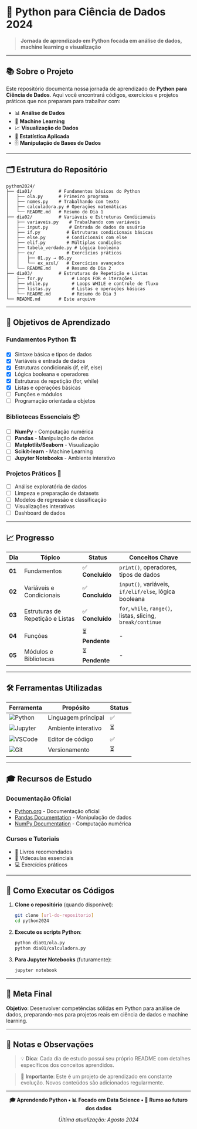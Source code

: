 # 🐍 Python para Ciência de Dados 2024

> **Jornada de aprendizado em Python focada em análise de dados, machine learning e visualização**

---

## 📚 Sobre o Projeto

Este repositório documenta nossa jornada de aprendizado de **Python para Ciência de Dados**. Aqui você encontrará códigos, exercícios e projetos práticos que nos preparam para trabalhar com:

- 📊 **Análise de Dados**
- 🤖 **Machine Learning**
- 📈 **Visualização de Dados**
- 🔢 **Estatística Aplicada**
- 🗄️ **Manipulação de Bases de Dados**

---

## 🗂️ Estrutura do Repositório

```
python2024/
├── dia01/          # Fundamentos básicos do Python
│   ├── ola.py      # Primeiro programa
│   ├── nomes.py    # Trabalhando com texto
│   ├── calculadora.py # Operações matemáticas
│   └── README.md   # Resumo do Dia 1
├── dia02/          # Variáveis e Estruturas Condicionais
│   ├── variaveis.py    # Trabalhando com variáveis
│   ├── input.py        # Entrada de dados do usuário
│   ├── if.py          # Estruturas condicionais básicas
│   ├── else.py        # Condicionais com else
│   ├── elif.py        # Múltiplas condições
│   ├── tabela_verdade.py # Lógica booleana
│   ├── ex/            # Exercícios práticos
│   │   ├── 01.py → 06.py
│   │   └── ex_azul/   # Exercícios avançados
│   └── README.md      # Resumo do Dia 2
├── dia03/          # Estruturas de Repetição e Listas
│   ├── for.py           # Loops FOR e iterações
│   ├── while.py         # Loops WHILE e controle de fluxo
│   ├── listas.py        # Listas e operações básicas
│   └── README.md        # Resumo do Dia 3
└── README.md       # Este arquivo
```

---

## 🎯 Objetivos de Aprendizado

### **Fundamentos Python** 🏗️
- [x] Sintaxe básica e tipos de dados
- [x] Variáveis e entrada de dados
- [x] Estruturas condicionais (if, elif, else)
- [x] Lógica booleana e operadores
- [x] Estruturas de repetição (for, while)
- [x] Listas e operações básicas
- [ ] Funções e módulos
- [ ] Programação orientada a objetos

### **Bibliotecas Essenciais** 📦
- [ ] **NumPy** - Computação numérica
- [ ] **Pandas** - Manipulação de dados
- [ ] **Matplotlib/Seaborn** - Visualização
- [ ] **Scikit-learn** - Machine Learning
- [ ] **Jupyter Notebooks** - Ambiente interativo

### **Projetos Práticos** 🚀
- [ ] Análise exploratória de dados
- [ ] Limpeza e preparação de datasets
- [ ] Modelos de regressão e classificação
- [ ] Visualizações interativas
- [ ] Dashboard de dados

---

## 📈 Progresso

| Dia | Tópico | Status | Conceitos Chave |
|-----|--------|--------|-----------------|
| **01** | Fundamentos | ✅ **Concluído** | `print()`, operadores, tipos de dados |
| **02** | Variáveis e Condicionais | ✅ **Concluído** | `input()`, variáveis, `if/elif/else`, lógica booleana |
| **03** | Estruturas de Repetição e Listas | ✅ **Concluído** | `for`, `while`, `range()`, listas, slicing, `break/continue` |
| **04** | Funções | ⏳ **Pendente** | - |
| **05** | Módulos e Bibliotecas | ⏳ **Pendente** | - |

---

## 🛠️ Ferramentas Utilizadas

| Ferramenta | Propósito | Status |
|------------|-----------|--------|
| ![Python](https://img.shields.io/badge/Python-3.9+-blue?logo=python&logoColor=white) | Linguagem principal | ✅ |
| ![Jupyter](https://img.shields.io/badge/Jupyter-Notebook-orange?logo=jupyter&logoColor=white) | Ambiente interativo | ⏳ |
| ![VSCode](https://img.shields.io/badge/VSCode-Editor-blue?logo=visualstudiocode&logoColor=white) | Editor de código | ✅ |
| ![Git](https://img.shields.io/badge/Git-Controle_de_Versão-red?logo=git&logoColor=white) | Versionamento | ⏳ |

---

## 🎓 Recursos de Estudo

### **Documentação Oficial**
- [Python.org](https://docs.python.org/3/) - Documentação oficial
- [Pandas Documentation](https://pandas.pydata.org/docs/) - Manipulação de dados
- [NumPy Documentation](https://numpy.org/doc/) - Computação numérica

### **Cursos e Tutoriais**
- 📖 Livros recomendados
- 🎥 Videoaulas essenciais
- 💻 Exercícios práticos

---

## 🚀 Como Executar os Códigos

1. **Clone o repositório** (quando disponível):
   ```bash
   git clone [url-do-repositorio]
   cd python2024
   ```

2. **Execute os scripts Python**:
   ```bash
   python dia01/ola.py
   python dia01/calculadora.py
   ```

3. **Para Jupyter Notebooks** (futuramente):
   ```bash
   jupyter notebook
   ```

---

## 🎯 Meta Final

**Objetivo**: Desenvolver competências sólidas em Python para análise de dados, preparando-nos para projetos reais em ciência de dados e machine learning.

---

## 📝 Notas e Observações

> 💡 **Dica**: Cada dia de estudo possui seu próprio README com detalhes específicos dos conceitos aprendidos.

> 📌 **Importante**: Este é um projeto de aprendizado em constante evolução. Novos conteúdos são adicionados regularmente.

---

<div align="center">

**🎓 Aprendendo Python • 📊 Focado em Data Science • 🚀 Rumo ao futuro dos dados**

*Última atualização: Agosto 2024*

</div>